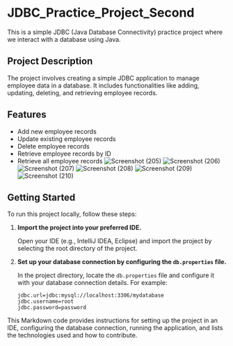 # JDBC_Practice_Project_Second
This is a simple JDBC (Java Database Connectivity) practice project where we interact with a database using Java.

## Project Description

The project involves creating a simple JDBC application to manage employee data in a database. It includes functionalities like adding, updating, deleting, and retrieving employee records.

## Features

- Add new employee records
- Update existing employee records
- Delete employee records
- Retrieve employee records by ID
- Retrieve all employee records
![Screenshot (205)](https://github.com/sidz111/JDBC_Practice_Project_Second/assets/119784108/99fed275-ff04-4509-83a0-69bcf00b98f2)
![Screenshot (206)](https://github.com/sidz111/JDBC_Practice_Project_Second/assets/119784108/b8a26c2d-f0cf-4a08-996b-84d393c640a8)
![Screenshot (207)](https://github.com/sidz111/JDBC_Practice_Project_Second/assets/119784108/b21fe13b-4b51-4d33-8242-025ea4746dfd)
![Screenshot (208)](https://github.com/sidz111/JDBC_Practice_Project_Second/assets/119784108/0f9992c1-a8c3-4b7c-858a-cb57d452a7dc)
![Screenshot (209)](https://github.com/sidz111/JDBC_Practice_Project_Second/assets/119784108/543daf91-15f3-40a4-a285-4fe115217288)
![Screenshot (210)](https://github.com/sidz111/JDBC_Practice_Project_Second/assets/119784108/0e17b1a1-2303-4183-bed2-2e72beb98e7a)
## Getting Started

To run this project locally, follow these steps:

1. **Import the project into your preferred IDE.**

   Open your IDE (e.g., IntelliJ IDEA, Eclipse) and import the project by selecting the root directory of the project.

2. **Set up your database connection by configuring the `db.properties` file.**

   In the project directory, locate the `db.properties` file and configure it with your database connection details. For example:

   ```properties
   jdbc.url=jdbc:mysql://localhost:3306/mydatabase
   jdbc.username=root
   jdbc.password=password

This Markdown code provides instructions for setting up the project in an IDE, configuring the database connection, running the application, and lists the technologies used and how to contribute.

